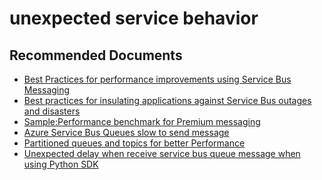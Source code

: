 <properties
	pageTitle="performance"
	description="performance"
	service="microsoft.servicebus"
	resource="namespaces"
	authors="ChiragPavecha"
	ms.author="chiragpa"
	displayOrder=""
	selfHelpType="generic"
	supportTopicIds="32633389"
	resourceTags=""
	productPesIds="13186"
	cloudEnvironments="public,BlackForest,Fairfax, MoonCake"
	articleid="97f3479b-2531-466a-b6b9-524326284469"
/>

# unexpected service behavior

## **Recommended Documents**

* [Best Practices for performance improvements using Service Bus Messaging](https://docs.microsoft.com/azure/service-bus-messaging/service-bus-performance-improvements)<br>
* [Best practices for insulating applications against Service Bus outages and disasters](https://docs.microsoft.com/azure/service-bus-messaging/service-bus-outages-disasters)<br>
* [Sample:Performance benchmark for Premium messaging](https://github.com/Azure-Samples/service-bus-dotnet-messaging-performance)<br>
* [Azure Service Bus Queues slow to send message](https://stackoverflow.com/questions/34204996/azure-service-bus-queues-slow-to-send-message)<br>
* [Partitioned queues and topics for better Performance](https://docs.microsoft.com/azure/service-bus-messaging/service-bus-partitioning)<br>
* [Unexpected delay when receive service bus queue message when using Python SDK](https://github.com/Azure/azure-sdk-for-python/issues/345)<br>
